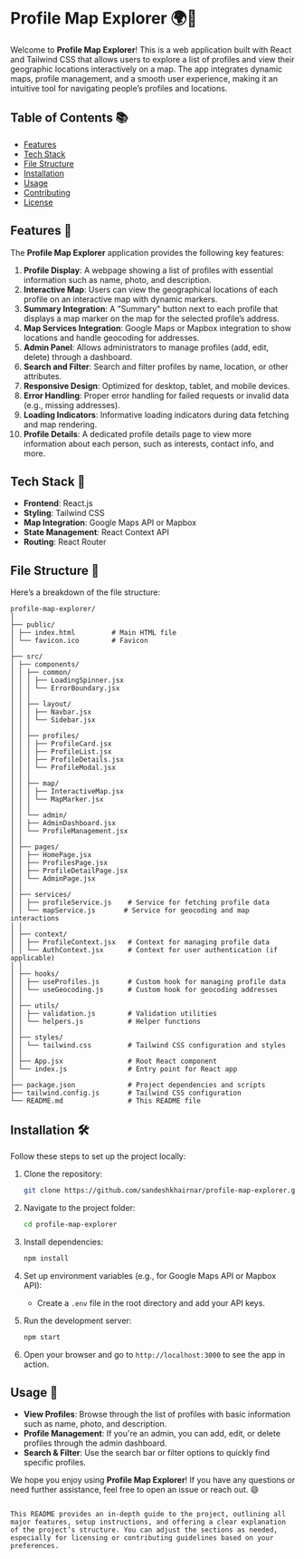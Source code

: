
# Profile Map Explorer 🌍📍

Welcome to **Profile Map Explorer**! This is a web application built with React and Tailwind CSS that allows users to explore a list of profiles and view their geographic locations interactively on a map. The app integrates dynamic maps, profile management, and a smooth user experience, making it an intuitive tool for navigating people’s profiles and locations.

## Table of Contents 📚
- [Features](#features)
- [Tech Stack](#tech-stack)
- [File Structure](#file-structure)
- [Installation](#installation)
- [Usage](#usage)
- [Contributing](#contributing)
- [License](#license)

## Features 🌟
The **Profile Map Explorer** application provides the following key features:

1. **Profile Display**: A webpage showing a list of profiles with essential information such as name, photo, and description.
2. **Interactive Map**: Users can view the geographical locations of each profile on an interactive map with dynamic markers.
3. **Summary Integration**: A "Summary" button next to each profile that displays a map marker on the map for the selected profile’s address.
4. **Map Services Integration**: Google Maps or Mapbox integration to show locations and handle geocoding for addresses.
5. **Admin Panel**: Allows administrators to manage profiles (add, edit, delete) through a dashboard.
6. **Search and Filter**: Search and filter profiles by name, location, or other attributes.
7. **Responsive Design**: Optimized for desktop, tablet, and mobile devices.
8. **Error Handling**: Proper error handling for failed requests or invalid data (e.g., missing addresses).
9. **Loading Indicators**: Informative loading indicators during data fetching and map rendering.
10. **Profile Details**: A dedicated profile details page to view more information about each person, such as interests, contact info, and more.

## Tech Stack 🚀
- **Frontend**: React.js
- **Styling**: Tailwind CSS
- **Map Integration**: Google Maps API or Mapbox
- **State Management**: React Context API
- **Routing**: React Router

## File Structure 📂

Here’s a breakdown of the file structure:

```
profile-map-explorer/
│
├── public/
│ ├── index.html         # Main HTML file
│ └── favicon.ico        # Favicon
│
├── src/
│ ├── components/
│ │ ├── common/
│ │ │ ├── LoadingSpinner.jsx  
│ │ │ └── ErrorBoundary.jsx   
│ │ │
│ │ ├── layout/
│ │ │ ├── Navbar.jsx          
│ │ │ └── Sidebar.jsx       
│ │ │
│ │ ├── profiles/
│ │ │ ├── ProfileCard.jsx     
│ │ │ ├── ProfileList.jsx    
│ │ │ ├── ProfileDetails.jsx 
│ │ │ └── ProfileModal.jsx   
│ │ │
│ │ ├── map/
│ │ │ ├── InteractiveMap.jsx 
│ │ │ └── MapMarker.jsx       
│ │ │
│ │ └── admin/
│ │ ├── AdminDashboard.jsx   
│ │ └── ProfileManagement.jsx 
│ │
│ ├── pages/
│ │ ├── HomePage.jsx        
│ │ ├── ProfilesPage.jsx    
│ │ ├── ProfileDetailPage.jsx 
│ │ └── AdminPage.jsx        
│ │
│ ├── services/
│ │ ├── profileService.js    # Service for fetching profile data
│ │ └── mapService.js       # Service for geocoding and map interactions
│ │
│ ├── context/
│ │ ├── ProfileContext.jsx   # Context for managing profile data
│ │ └── AuthContext.jsx      # Context for user authentication (if applicable)
│ │
│ ├── hooks/
│ │ ├── useProfiles.js       # Custom hook for managing profile data
│ │ └── useGeocoding.js      # Custom hook for geocoding addresses
│ │
│ ├── utils/
│ │ ├── validation.js        # Validation utilities
│ │ └── helpers.js           # Helper functions
│ │
│ ├── styles/
│ │ └── tailwind.css         # Tailwind CSS configuration and styles
│ │
│ ├── App.jsx                # Root React component
│ └── index.js               # Entry point for React app
│
├── package.json             # Project dependencies and scripts
├── tailwind.config.js       # Tailwind CSS configuration
└── README.md                # This README file
```

## Installation 🛠️

Follow these steps to set up the project locally:

1. Clone the repository:
   ```bash
   git clone https://github.com/sandeshkhairnar/profile-map-explorer.git
   ```

2. Navigate to the project folder:
   ```bash
   cd profile-map-explorer
   ```

3. Install dependencies:
   ```bash
   npm install
   ```

4. Set up environment variables (e.g., for Google Maps API or Mapbox API):
   - Create a `.env` file in the root directory and add your API keys.
   


5. Run the development server:
   ```bash
   npm start
   ```

6. Open your browser and go to `http://localhost:3000` to see the app in action.

## Usage 🧭

- **View Profiles**: Browse through the list of profiles with basic information such as name, photo, and description.
- **Profile Management**: If you're an admin, you can add, edit, or delete profiles through the admin dashboard.
- **Search & Filter**: Use the search bar or filter options to quickly find specific profiles.


We hope you enjoy using **Profile Map Explorer**! If you have any questions or need further assistance, feel free to open an issue or reach out. 😄
```

This README provides an in-depth guide to the project, outlining all major features, setup instructions, and offering a clear explanation of the project’s structure. You can adjust the sections as needed, especially for licensing or contributing guidelines based on your preferences.
